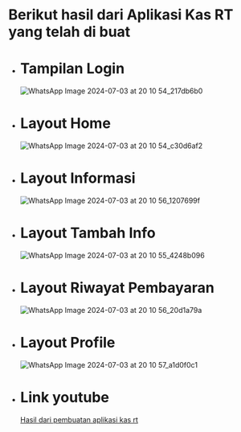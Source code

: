 # Berikut hasil dari Aplikasi Kas RT yang telah di buat

- # Tampilan Login

  ![WhatsApp Image 2024-07-03 at 20 10 54_217db6b0](https://github.com/AkuuAlyaaa/mobile-kasrt/assets/115520278/5c2eae6f-350b-4f53-8b8c-84ed3a3bb2a5)


- # Layout Home

  ![WhatsApp Image 2024-07-03 at 20 10 54_c30d6af2](https://github.com/AkuuAlyaaa/mobile-kasrt/assets/115520278/9d710abf-a8d9-4bce-8e9b-e187a4e8b58f)


- # Layout Informasi

  ![WhatsApp Image 2024-07-03 at 20 10 56_1207699f](https://github.com/AkuuAlyaaa/mobile-kasrt/assets/115520278/11239adc-0bf4-4af1-bd43-2838ba3381bb)


- # Layout Tambah Info
 
  ![WhatsApp Image 2024-07-03 at 20 10 55_4248b096](https://github.com/AkuuAlyaaa/mobile-kasrt/assets/115520278/2e9ffd0f-840f-4453-9dad-31277b9a9e67)


- # Layout Riwayat Pembayaran

  ![WhatsApp Image 2024-07-03 at 20 10 56_20d1a79a](https://github.com/AkuuAlyaaa/mobile-kasrt/assets/115520278/771ae61d-0405-411f-ab52-7d12db2ba92e)


- # Layout Profile

  ![WhatsApp Image 2024-07-03 at 20 10 57_a1d0f0c1](https://github.com/AkuuAlyaaa/mobile-kasrt/assets/115520278/9705582a-ee87-4af8-bebe-8449b43d1a80)


 - # Link youtube

    [Hasil dari pembuatan aplikasi kas rt](https://youtu.be/Dmaz5POCQbw?si=fCVn-lQnTGDJBudU)
